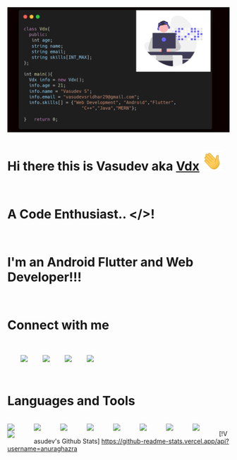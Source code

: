 
<img src="./assets/vdx.png">

# Hi there this is Vasudev aka [Vdx][website] <img src="./assets/Hi.gif" width="45" height="45">

<br/>

# A Code Enthusiast.. </>! 

<br/>

# I'm an Android Flutter and Web Developer!!!

<br/>

# Connect with me

<br/>

[<img align="center" width = "60px" src="https://img.icons8.com/external-kiranshastry-gradient-kiranshastry/64/000000/external-website-advertising-kiranshastry-gradient-kiranshastry.png" style="padding-left: 30px;"/>][website]
[<img align="center" width = "60px" src="https://img.icons8.com/color/64/000000/github-2.png" style="padding-left: 30px;"/>][github]
[<img align="center" width = "60px" src="https://img.icons8.com/color/48/000000/linkedin.png" style="padding-left: 30px;"/>][linkedin]
[<img align="center" width = "60px" src="https://img.icons8.com/color/48/000000/instagram-new--v2.png" style="padding-left: 30px;"/>][instagram]

<br/>


# Languages and Tools 

<br/>

<img align="left" width = "60px" src="https://img.icons8.com/color/48/000000/html-5--v1.png"/>
<img align="left" width = "60px" src="https://img.icons8.com/color/48/000000/css3.png"/>
<img align="left" width = "60px" src="https://img.icons8.com/color/48/000000/javascript--v2.png"/>
<img align="left" width = "60px" src="https://img.icons8.com/fluency/48/000000/android-os.png"/>
<img align="left" width = "60px" src="https://img.icons8.com/color/48/000000/flutter.png"/>
<img align="left" width = "60px" src="https://img.icons8.com/color/48/000000/sass.png"/>
<img align="left" width = "60px" src="https://img.icons8.com/color/48/000000/mongodb.png"/>
<img align="left" width = "60px" src="https://img.icons8.com/color/48/000000/nodejs.png"/>
<img align="left" width = "60px" src="https://img.icons8.com/plasticine/100/000000/react.png"/>





[website]: https://vasudevsridhar.netlify.app
[github]: https://github.com/Vasudev-2308
[instagram]: https://www.instagram.com/___vdx___.dart/
[linkedin]: https://www.linkedin.com/in/vasudeva-s-4714341a2/


[!Vasudev's Github Stats] https://github-readme-stats.vercel.app/api?username=anuraghazra
